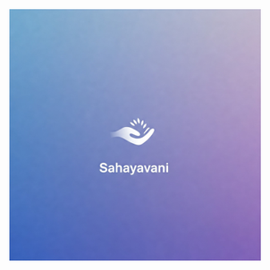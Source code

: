 <img align="center" alt="GIF" src="https://github.com/chaith1912/Sahayavani/blob/22212f8adc1ad1a871d74d5c9e747109bb53ea8b/assets/images/spalsh_back.jpg" width="450"/>
